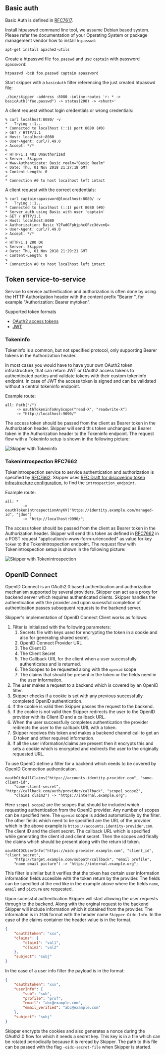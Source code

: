 ## Basic auth

Basic Auth is defined in [RFC7617](https://tools.ietf.org/html/rfc7617).

Install htpasswd command line tool, we assume Debian based
system. Please refer the documentation of your Operating System or
package management vendor how to install `htpasswd`:

```
apt-get install apache2-utils
```

Create a htpasswd file `foo.passwd` and use `captain` with password `apassword`:

```
htpasswd -bcB foo.passwd captain apassword
```

Start skipper with a `basicAuth` filter referencing the just created
htpasswd file:

```
./bin/skipper -address :8080 -inline-routes 'r: * -> basicAuth("foo.passwd") -> status(200) -> <shunt>'
```

A client request without login credentials or wrong credentials:

```
% curl localhost:8080/ -v
*   Trying ::1...
* Connected to localhost (::1) port 8080 (#0)
> GET / HTTP/1.1
> Host: localhost:8080
> User-Agent: curl/7.49.0
> Accept: */*
>
< HTTP/1.1 401 Unauthorized
< Server: Skipper
< Www-Authenticate: Basic realm="Basic Realm"
< Date: Thu, 01 Nov 2018 21:27:18 GMT
< Content-Length: 0
<
* Connection #0 to host localhost left intact

```

A client request with the correct credentials:

```
% curl captain:apassword@localhost:8080/ -v
*   Trying ::1...
* Connected to localhost (::1) port 8080 (#0)
* Server auth using Basic with user 'captain'
> GET / HTTP/1.1
> Host: localhost:8080
> Authorization: Basic Y2FwdGFpbjphcGFzc3dvcmQ=
> User-Agent: curl/7.49.0
> Accept: */*
>
< HTTP/1.1 200 OK
< Server: Skipper
< Date: Thu, 01 Nov 2018 21:29:21 GMT
< Content-Length: 0
<
* Connection #0 to host localhost left intact
```

## Token service-to-service

Service to service authentication and authorization is often done by
using the HTTP Authorization header with the content prefix "Bearer ",
for example "Authorization: Bearer mytoken".

Supported token formats

- [OAuth2 access tokens](https://tools.ietf.org/html/rfc6750)
- [JWT](https://tools.ietf.org/html/rfc7519)

### Tokeninfo

Tokeninfo is a common, but not specified protocol, only supporting
Bearer tokens in the Authorization header.

In most cases you would have to have your own OAuth2 token
infrastructure, that can return JWT or OAuth2 access tokens to authenticated parties
and validate tokens with their custom tokeninfo endpoint. In case of
JWT the access token is signed and can be validated without a central
tokeninfo endpoint.

Example route:


```
all: Path("/")
     -> oauthTokeninfoAnyScope("read-X", "readwrite-X")
     -> "http://localhost:9090/"
```

The access token should be passed from the client as Bearer token in
the Authorization header. Skipper will send this token unchanged as
Bearer token in the Authorization header to the Tokeninfo endpoint.
The request flow with a Tokeninfo setup is shown in the following
picture:

![Skipper with Tokeninfo](../img/svc-to-svc-tokeninfo.svg)

### Tokenintrospection RFC7662

Tokenintrospection service to service authentication and authorization
is specified by [RFC7662](https://tools.ietf.org/html/rfc7662).
Skipper uses [RFC Draft for discovering token infrastructure
configuration](https://tools.ietf.org/html/draft-ietf-oauth-discovery-06),
to find the `introspection_endpoint`.

Example route:


```
all: *
        -> oauthTokenintrospectionAnyKV("https://identity.example.com/managed-id", "jdoe")
        -> "http://localhost:9090/";
```

The access token should be passed from the client as Bearer token in
the Authorization header. Skipper will send this token as
defined in [RFC7662](https://tools.ietf.org/html/rfc7662#section-2.1)
in a POST request "application/x-www-form-urlencoded" as value for key
`token` to the Tokenintrospection endpoint.
The request flow with Tokenintrospection setup is shown in the
following picture:

![Skipper with Tokenintrospection](../img/svc-to-svc-tokenintrospection.svg)

## OpenID Connect

OpenID Connect is an OAuth2.0 based authentication and authorization mechanism supported by
several providers. Skipper can act as a proxy for backend server which requires authenticated clients.
Skipper handles the authentication with the provider and upon sucessful completion of authentication
passes subsequent requests to the backend server.

Skipper's implementation of OpenID Connect Client works as follows:

1. Filter is initialized with the following parameters:
    1. Secrets file with keys used for encrypting the token in a cookie and also for generating shared secret.
    2. OpenID Connect Provider URL
    3. The Client ID
    4. The Client Secret
    5. The Callback URL for the client when a user successfully authenticates and is
        returned.
    6. The Scopes to be requested along with the `openid` scope
    7. The claims that should be present in the token or the fields need in the user
        information.
2. The user makes a request to a backend which is covered by an OpenID filter.
3. Skipper checks if a cookie is set with any previous successfully completed OpenID authentication.
4. If the cookie is valid then Skipper passes the request to the backend.
5. If the cookie is not valid then Skipper redirects the user to the OpenID provider with its Client ID and a callback URL.
6. When the user successfully completes authentication the provider redirects the user to the callback URL with a token.
7. Skipper receives this token and makes a backend channel call to get an ID token
    and other required information.
8. If all the user information/claims are present then it encrypts this and sets a cookie
    which is encrypted and redirects the user to the originally requested URL.
    
To use OpenID define a filter for a backend which needs to be covered by OpenID Connection authentication.

```
oauthOidcAllClaims("https://accounts.identity-provider.com", "some-client-id",
    "some-client-secret", "http://callback.com/auth/provider/callback", "scope1 scope2",
    "claim1 claim2") -> "https://internal.example.org";
```

Here `scope1 scope2` are the scopes that should be included which requesting authentication from the OpenID provider.
Any number of scopes can be specified here. The `openid` scope is added automatically by the filter. The other fields
which need to be specified are the URL of the provider which in the above example is
`https://accounts.identity-provider.com`. The client ID and the client secret. The callback URL which is specified
while generating the client id and client secret. Then the scopes and finally the claims which should be present along
with the return id token.

```
oauthOIDCUserInfo("https://oidc-provider.example.com", "client_id", "client_secret",
    "http://target.example.com/subpath/callback", "email profile", 
    "name email picture") -> "https://internal.example.org";
```

This filter is similar but it verifies that the token has certain user information
information fields accesible with the token return by the provider. The fields can
be specified at the end like in the example above where the fields `name`, `email`
and `picture` are requested.

Upon sucessful authentication Skipper will start allowing the user requests through
to the backend. Along with the orginal request to the backend Skipper will include
information which it obtained from the provider. The information is in `JSON` format
with the header name `Skipper-Oidc-Info`. In the case of the claims container the
header value is in the format.

```json
{
    "oauth2token": "xxx",
    "claims": {
        "claim1": "val1",
        "claim2": "val2"
    },
    "subject": "subj"
}
```

In the case of a user info filter the payload is in the format:

```json
{
    "oauth2token": "xxx",
    "userInfo": {
        "sub": "sub",
        "profile": "prof",
        "email": "abc@example.com",
        "email_verified": "abc@example.com"
    },
    "subject": "subj"
}
```

Skipper encrypts the cookies and also generates a nonce during the OAuth2.0 flow
for which it needs a secret key. This key is in a file which can be rotated periodically
because it is reread by Skipper. The path to this file can be passed with the flag
`-oidc-secret-file` when Skipper is started.

